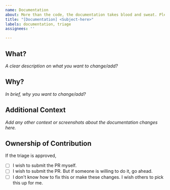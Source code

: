 ```yaml
---
name: Documentation
about: More than the code, the documentation takes blood and sweat. Please help us with your contributions in it.
title: "[Documentation] <Subject-here>"
labels: documentation, triage
assignees: ''

---
```


## What?
_A clear description on what you want to change/add?_

## Why?
_In brief, why you want to change/add?_

## Additional Context
_Add any other context or screenshots about the documentation changes here._

## Ownership of Contribution
If the triage is approved,
- [ ] I wish to submit the PR myself.
- [ ] I wish to submit the PR. But if someone is willing to do it, go ahead.
- [ ] I don't know how to fix this or make these changes. I wish others to pick this up for me.